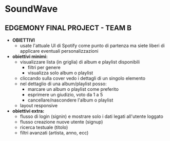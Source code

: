 # SoundWave
## EDGEMONY FINAL PROJECT - TEAM B

- **OBIETTIVI**
  - usate l'attuale UI di Spotify come punto di partenza ma siete liberi di applicare eventuali personalizzazioni
- **obiettivi minimi:**
  - visualizzare lista (in griglia) di album e playlist disponibili
    - filtri per genere
    - visualizza solo album o playlist
  - cliccando sulla cover vedo i dettagli di un singolo elemento
  - nel dettaglio di una album/playlist posso:
    - marcare un album o playlist come preferito
    - esprimere un giudizio, voto da 1 a 5
    - cancellare/nascondere l'album o playlist
  - layout responsive
- **obiettivi extra:**
  - flusso di login (signin) e mostrare solo i dati legati all'utente loggato
  - flusso creazione nuove utente (signup)
  - ricerca testuale (titolo)
  - filtri avanzati (artista, anno, ecc)

